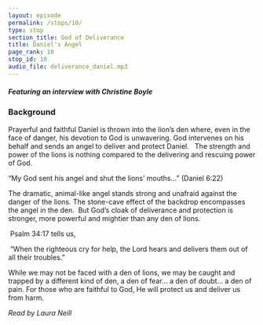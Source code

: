```yaml
---
layout: episode
permalink: /stops/10/
type: stop
section_title: God of Deliverance
title: Daniel's Angel
page_rank: 10
stop_id: 10 
audio_file: deliverance_daniel.mp3
---
```


#### *Featuring an interview with Christine Boyle*

### Background

Prayerful and faithful Daniel is thrown into the lion’s den where, even in the face of danger, his devotion to God is unwavering. God intervenes on his behalf and sends an angel to deliver and protect Daniel.   The strength and power of the lions is nothing compared to the delivering and rescuing power of God. 

“My God sent his angel and shut the lions’ mouths…” (Daniel 6:22)

The dramatic, animal-like angel stands strong and unafraid against the danger of the lions. The stone-cave effect of the backdrop encompasses the angel in the den.  But God’s cloak of deliverance and protection is stronger, more powerful and mightier than any den of lions.  

 Psalm 34:17 tells us,

 “When the righteous cry for help, the Lord hears and delivers them out of all their troubles.”

While we may not be faced with a den of lions, we may be caught and trapped by a different kind of den, a den of fear... a den of doubt... a den of pain. For those who are faithful to God, He will protect us and deliver us from harm.

_Read by Laura Neill_